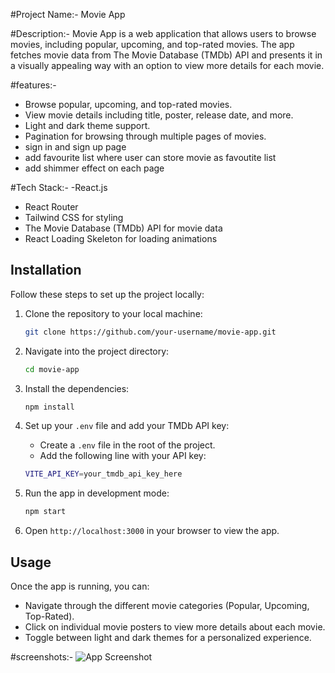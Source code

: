 #Project Name:-
Movie App

#Description:-
Movie App is a web application that allows users to browse movies, including popular, upcoming, and top-rated movies. The app fetches movie data from The Movie Database (TMDb) API and presents it in a visually appealing way with an option to view more details for each movie.

#features:-
- Browse popular, upcoming, and top-rated movies.
- View movie details including title, poster, release date, and more.
- Light and dark theme support.
- Pagination for browsing through multiple pages of movies.
- sign in and sign up page
- add favourite list where user can store movie as favoutite list
- add shimmer effect on each page

#Tech Stack:-
-React.js
- React Router
- Tailwind CSS for styling
- The Movie Database (TMDb) API for movie data
- React Loading Skeleton for loading animations

## Installation

Follow these steps to set up the project locally:

1. Clone the repository to your local machine:
   ```bash
   git clone https://github.com/your-username/movie-app.git
   ```

2. Navigate into the project directory:
   ```bash
   cd movie-app
   ```

3. Install the dependencies:
   ```bash
   npm install
   ```

4. Set up your `.env` file and add your TMDb API key:
   - Create a `.env` file in the root of the project.
   - Add the following line with your API key:
   ```bash
   VITE_API_KEY=your_tmdb_api_key_here
   ```

5. Run the app in development mode:
   ```bash
   npm start
   ```

6. Open `http://localhost:3000` in your browser to view the app.

## Usage

Once the app is running, you can:

- Navigate through the different movie categories (Popular, Upcoming, Top-Rated).
- Click on individual movie posters to view more details about each movie.
- Toggle between light and dark themes for a personalized experience.

#screenshots:-
![App Screenshot](src\assets\screenshots\image.png)



